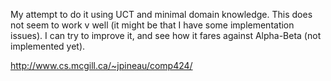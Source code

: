 My attempt to do it using UCT and minimal domain knowledge. This does not seem to work v well (it might be that I have some implementation issues). I can try to improve it, and see how it fares against Alpha-Beta (not implemented yet).

http://www.cs.mcgill.ca/~jpineau/comp424/